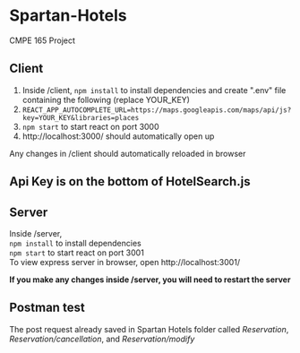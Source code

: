 # Spartan-Hotels
CMPE 165 Project

## Client
1. Inside /client, `npm install` to install dependencies and create ".env" file containing the following (replace YOUR_KEY)
2. `REACT_APP_AUTOCOMPLETE_URL=https://maps.googleapis.com/maps/api/js?key=YOUR_KEY&libraries=places`
3. `npm start` to start react on port 3000 
4. http://localhost:3000/ should automatically open up

Any changes in /client should automatically reloaded in browser

## Api Key is on the bottom of HotelSearch.js

## Server
Inside /server,  
    `npm install` to install dependencies  
    `npm start` to start react on port 3001  
To view express server in browser, open http://localhost:3001/

**If you make any changes inside /server, you will need to restart the server**

## Postman test
The post request already saved in Spartan Hotels folder called *Reservation*, *Reservation/cancellation*, and *Reservation/modify*


